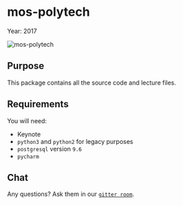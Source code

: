 # mos-polytech

Year: 2017

![mos-polytech](https://raw.githubusercontent.com/mos-polytech/2017/master/media/logo.jpg)


## Purpose

This package contains all the source code and lecture files.


## Requirements

You will need:

- Keynote
- `python3` and `python2` for legacy purposes
- `postgresql` version `9.6`
- `pycharm`


## Chat

Any questions? Ask them in our [`gitter room`](https://gitter.im/sobolevn/mos-polytech).
